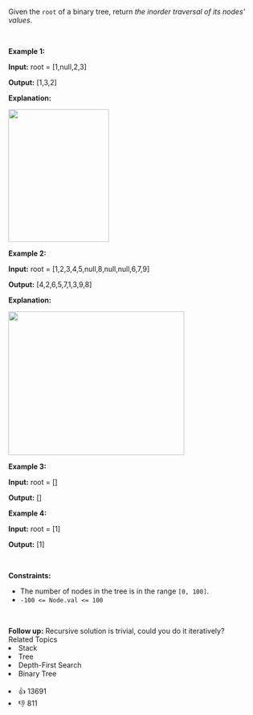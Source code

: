 <p>Given the <code>root</code> of a binary tree, return <em>the inorder traversal of its nodes' values</em>.</p>

<p>&nbsp;</p> 
<p><strong class="example">Example 1:</strong></p>

<div class="example-block"> 
 <p><strong>Input:</strong> <span class="example-io">root = [1,null,2,3]</span></p> 
</div>

<p><strong>Output:</strong> <span class="example-io">[1,3,2]</span></p>

<p><strong>Explanation:</strong></p>

<p><img alt="" src="https://assets.leetcode.com/uploads/2024/08/29/screenshot-2024-08-29-202743.png" style="width: 200px; height: 264px;" /></p>

<p><strong class="example">Example 2:</strong></p>

<div class="example-block"> 
 <p><strong>Input:</strong> <span class="example-io">root = [1,2,3,4,5,null,8,null,null,6,7,9]</span></p> 
</div>

<p><strong>Output:</strong> <span class="example-io">[4,2,6,5,7,1,3,9,8]</span></p>

<p><strong>Explanation:</strong></p>

<p><img alt="" src="https://assets.leetcode.com/uploads/2024/08/29/tree_2.png" style="width: 350px; height: 286px;" /></p>

<p><strong class="example">Example 3:</strong></p>

<div class="example-block"> 
 <p><strong>Input:</strong> <span class="example-io">root = []</span></p> 
</div>

<p><strong>Output:</strong> <span class="example-io">[]</span></p>

<p><strong class="example">Example 4:</strong></p>

<div class="example-block"> 
 <p><strong>Input:</strong> <span class="example-io">root = [1]</span></p> 
</div>

<p><strong>Output:</strong> <span class="example-io">[1]</span></p>

<p>&nbsp;</p> 
<p><strong>Constraints:</strong></p>

<ul> 
 <li>The number of nodes in the tree is in the range <code>[0, 100]</code>.</li> 
 <li><code>-100 &lt;= Node.val &lt;= 100</code></li> 
</ul>

<p>&nbsp;</p> 
<strong>Follow up:</strong> Recursive solution is trivial, could you do it iteratively?

<div><div>Related Topics</div><div><li>Stack</li><li>Tree</li><li>Depth-First Search</li><li>Binary Tree</li></div></div><br><div><li>👍 13691</li><li>👎 811</li></div>